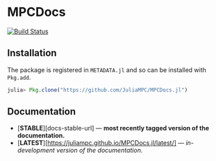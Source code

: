 # MPCDocs


[![Build Status](https://travis-ci.org/JuliaMPC/MPCDocs.jl.svg?branch=master)](https://juliampc.github.io/MPCDocs.jl/latest/)



## Installation

The package is registered in `METADATA.jl` and so can be installed with `Pkg.add`.

```julia
julia> Pkg.clone("https://github.com/JuliaMPC/MPCDocs.jl")
```

## Documentation

- [**STABLE**][docs-stable-url] &mdash; **most recently tagged version of the documentation.**
- [**LATEST**][https://juliampc.github.io/MPCDocs.jl/latest/] &mdash; *in-development version of the documentation.*

